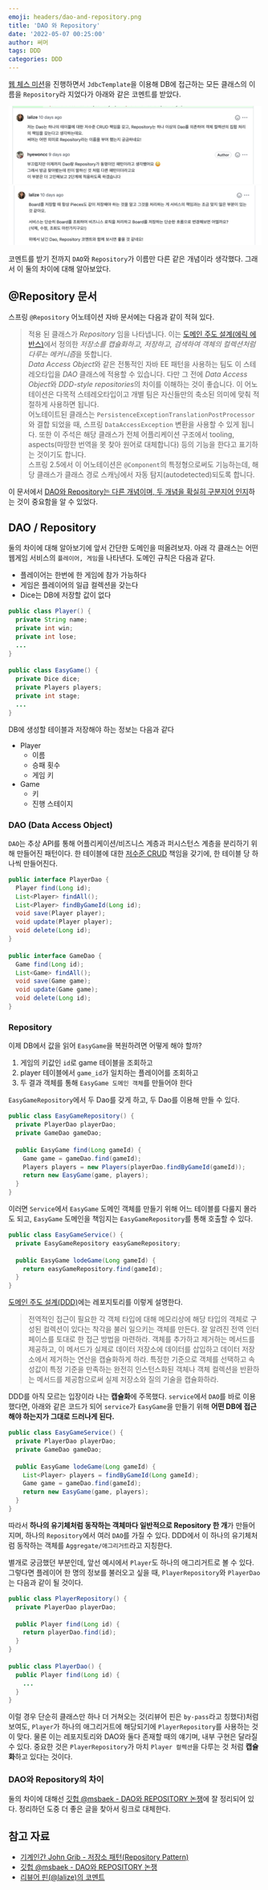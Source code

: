 ```yaml
---
emoji: headers/dao-and-repository.png
title: 'DAO 와 Repository'
date: '2022-05-07 00:25:00'
author: 써머
tags: DDD
categories: DDD
---
```


[웹 체스 미션](https://github.com/woowacourse/jwp-chess/pull/474)을 진행하면서 `JdbcTemplate`을 이용해 DB에 접근하는 모든 클래스의 이름을 `Repository`라 지었다가 아래와 같은 코멘트를 받았다.  

![review](review1.png)  
![review](review2.png)  

코멘트를 받기 전까지 `DAO`와 `Repository`가 이름만 다른 같은 개념이라 생각했다. 그래서 이 둘의 차이에 대해 알아보았다.  

## @Repository 문서  

스프링 `@Repository` 어노테이션 자바 문서에는 다음과 같이 적혀 있다.  <!--more-->

> 적용 된 클래스가 *Repository* 임을 나타냅니다. 이는 [도메인 주도 설계(에릭 에반스)](http://book.naver.com/bookdb/book_detail.naver?bid=6680572)에서 정의한 *저장소를 캡슐화하고, 저장하고, 검색하여 객체의 컬렉션처럼 다루는 메커니즘*을 뜻합니다.  
> *Data Access Object*와 같은 전통적인 자바 EE 패턴을 사용하는 팀도 이 스테레오타입을 *DAO* 클래스에 적용할 수 있습니다. 다만 그 전에 *Data Access Object*와 *DDD-style repositories*의 차이를 이해하는 것이 좋습니다. 이 어노테이션은 다목적 스테레오타입이고 개별 팀은 자신들만의 축소된 의미에 맞춰 적절하게 사용하면 됩니다.  
> 어노테이트된 클래스는 `PersistenceExceptionTranslationPostProcessor`와 결합 되었을 때, 스프링 `DataAccessException` 변환을 사용할 수 있게 됩니다. 또한 이 주석은 해당 클래스가 전체 어플리케이션 구조에서 tooling, aspects(마땅한 번역을 못 찾아 원어로 대체합니다) 등의 기능을 한다고 표기하는 것이기도 합니다.  
> 스프링 2.5에서 이 어노테이션은 `@Component`의 특정형으로써도 기능하는데, 해당 클래스가 클래스 경로 스캐닝에서 자동 탐지(autodetected)되도록 합니다.  

이 문서에서 <u>DAO와 Repository는 다른 개념이며, 두 개념을 확실히 구분지어 인지</u>하는 것이 중요함을 알 수 있었다.  

## DAO / Repository  

둘의 차이에 대해 알아보기에 앞서 간단한 도메인을 떠올려보자. 아래 각 클래스는 어떤 웹게임 서비스의 `플레이어, 게임`을 나타낸다. 도메인 규칙은 다음과 같다.  

- 플레이어는 한번에 한 게임에 참가 가능하다  
- 게임은 플레이어의 일급 컬렉션을 갖는다  
- Dice는 DB에 저장할 값이 없다    

```java
public class Player() {
  private String name;
  private int win;
  private int lose;
  ...
}

public class EasyGame() {
  private Dice dice;
  private Players players;
  private int stage;
  ...
} 
```

DB에 생성할 테이블과 저장해야 하는 정보는 다음과 같다  

- Player  
  - 이름  
  - 승패 횟수  
  - 게임 키
- Game
  - 키  
  - 진행 스테이지  

### DAO (Data Access Object)  

`DAO`는 추상 API를 통해 어플리케이션/비즈니스 계층과 퍼시스턴스 계층을 분리하기 위해 만들어진 패턴이다. 한 테이블에 대한 <u>저수준 CRUD</u> 책임을 갖기에, 한 테이블 당 하나씩 만들어진다.  

```java
public interface PlayerDao {
  Player find(Long id);
  List<Player> findAll();
  List<Player> findByGameId(Long id);
  void save(Player player);
  void update(Player player);
  void delete(Long id);
}

public interface GameDao {
  Game find(Long id);
  List<Game> findAll();
  void save(Game game);
  void update(Game game);
  void delete(Long id);
}
```

### Repository  

이제 DB에서 값을 읽어 `EasyGame`을 복원하려면 어떻게 해야 할까?  
1. 게임의 키값인 `id`로 game 테이블을 조회하고  
2. player 테이블에서 `game_id`가 일치하는 플레이어를 조회하고  
3. 두 결과 객체를 통해 `EasyGame 도메인 객체`를 만들어야 한다  

`EasyGameRepository`에서 두 Dao를 갖게 하고, 두 Dao를 이용해 만들 수 있다. 

```java
public class EasyGameRepository() {
  private PlayerDao playerDao;
  private GameDao gameDao;

  public EasyGame find(Long gameId) {
    Game game = gameDao.find(gameId);
    Players players = new Players(playerDao.findByGameId(gameId));
    return new EasyGame(game, players);
  }
}
```

이러면 `Service`에서 `EasyGame` 도메인 객체를 만들기 위해 어느 테이블를 다룰지 몰라도 되고, `EasyGame` 도메인을 책임지는 `EasyGameRepository`를 통해 호출할 수 있다.  

```java
public class EasyGameService() {
  private EasyGameRepository easyGameRepository;

  public EasyGame lodeGame(Long gameId) {
    return easyGameRepository.find(gameId);
  }
}
```

[도메인 주도 설계(DDD)](http://book.naver.com/bookdb/book_detail.naver?bid=6680572)에는 레포지토리를 이렇게 설명한다.  

> 전역적인 접근이 필요한 각 객체 타입에 대해 메모리상에 해당 타입의 객체로 구성된 컬렉션이 있다는 착각을 불러 일으키는 객체를 만든다. 잘 알려진 전역 인터페이스를 토대로 한 접근 방법을 마련하라. 객체를 추가하고 제거하는 메서드를 제공하고, 이 메서드가 실제로 데이터 저장소에 데이터를 삽입하고 데이터 저장소에서 제거하는 연산을 캡슐화하게 하라. 특정한 기준으로 객체를 선택하고 속성값이 특정 기준을 만족하는 완전히 인스턴스화된 객체나 객체 컬렉션을 반환하는 메서드를 제공함으로써 실제 저장소와 질의 기술을 캡슐화하라.  

DDD를 아직 모르는 입장이라 나는 **캡슐화**에 주목했다. `service`에서 `DAO`를 바로 이용했다면, 아래와 같은 코드가 되어 `service`가 `EasyGame`을 만들기 위해 **어떤 DB에 접근해야 하는지가 그대로 드러나게 된다.**  

```java
public class EasyGameService() {
  private PlayerDao playerDao;
  private GameDao gameDao;

  public EasyGame lodeGame(Long gameId) {
    List<Player> players = findByGameId(Long gameId);
    Game game = gameDao.find(gameId);
    return new EasyGame(game, players);
  }
}
```

따라서 **하나의 유기체처럼 동작하는 객체마다 일반적으로 Repository 한 개**가 만들어지며, 하나의 `Repository`에서 여러 `DAO`를 가질 수 있다. DDD에서 이 하나의 유기체처럼 동작하는 객체를 `Aggregate/애그리거트`라고 지칭한다.  

별개로 궁금했던 부분인데, 앞선 예시에서 `Player`도 하나의 애그리거트로 볼 수 있다. 그렇다면 플레이어 한 명의 정보를 불러오고 싶을 때, `PlayerRepository`와 `PlayerDao`는 다음과 같이 될 것이다.  

```java
public class PlayerRepository() {
  private PlayerDao playerDao;

  public Player find(Long id) {
    return playerDao.find(id);
  }
}

public class PlayerDao() {
  public Player find(Long id) {
    ... 
  }
}
```

이럴 경우 단순히 클래스만 하나 더 거쳐오는 것(리뷰어 핀은 `by-pass`라고 칭했다)처럼 보여도, `Player`가 하나의 애그리거트에 해당되기에 `PlayerRepository`를 사용하는 것이 맞다. 물론 이는 레포지토리와 DAO와 둘다 존재할 때의 얘기며, 내부 구현은 달라질 수 있다. 중요한 것은 `PlayerRepository`가 마치 `Player 컬렉션`을 다루는 것 처럼 **캡슐화**하고 있다는 것이다.  

### DAO와 Repository의 차이  

둘의 차이에 대해선 [깃헙 @msbaek - DAO와 REPOSITORY 논쟁](https://github.com/msbaek/memo/blob/master/dao-vs-repository.md)에 잘 정리되어 있다. 정리하던 도중 더 좋은 글을 찾아서 링크로 대체한다.  

## 참고 자료  

- [기계인간 John Grib - 저장소 패턴(Repository Pattern)](https://johngrib.github.io/wiki/pattern/repository/)  
- [깃헙 @msbaek - DAO와 REPOSITORY 논쟁](https://github.com/msbaek/memo/blob/master/dao-vs-repository.md)   
- [리뷰어 핀(@lalize)의 코멘트](https://github.com/woowacourse/jwp-chess/pull/474)  

```toc
```
